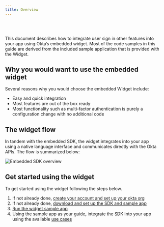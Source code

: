 ```yaml
---
title: Overview
---
```


<ApiLifecycle access="ie" /><br>
<ApiLifecycle access="Limited GA" /><br>

<div class="oie-embedded-sdk">

This document describes how to integrate user sign in other features
into your app using Okta’s embedded widget. Most of the code
samples in this guide are derived from the included sample application that
is provided with the Widget.

## Why you would want to use the embedded widget

Several reasons why you would choose the embedded Widget include:

* Easy and quick integration
* Most features are out of the box ready
* Most functionality such as multi-factor authentication is purely
   a configuration change with no additional code

## The widget flow

In tandem with the embedded SDK, the widget integrates into your
app using a native language interface and communicates directly with
the Okta APIs. The flow is summarized below:

<div class="common-image-format">

![Embedded SDK overview](/img/oie-embedded-sdk/embedded-widget-overview.png
 "Overview the of the embedded SDK")

</div>

## Get started using the widget

To get started using the widget following the steps below.

1. If not already done, [create your account and set up your okta org](/docs/guides/oie-embedded-common-org-setup/aspnet/main/)
1. If not already done, [download and set up the SDK and sample app](/docs/guides/oie-embedded-common-download-setup-app/aspnet/main/)
1. [Run the widget sample app](/docs/guides/oie-embedded-widget-run-sample/aspnet/main/)
1. Using the sample app as your guide, integrate the SDK into your app using the available
   [use cases](/docs/guides/oie-embedded-widget-use-cases/aspnet/oie-embedded-widget-use-case-overview/)

</div>

